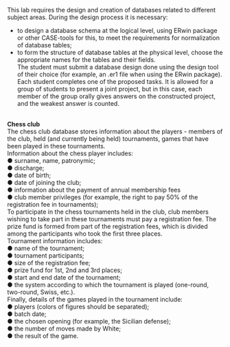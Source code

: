 This lab requires the design and creation of databases related to different subject areas. During the design process it is necessary:<br>
- to design a database schema at the logical level, using ERwin package or other CASE-tools for this, to meet the requirements for normalization of database tables;<br>
- to form the structure of database tables at the physical level, choose the appropriate names for the tables and their fields.<br>
The student must submit a database design done using the design tool of their choice (for example, an .er1 file when using the ERwin package).<br>
Each student completes one of the proposed tasks. It is allowed for a group of students to present a joint project, but in this case, each member of the group orally gives answers on the constructed project, and the weakest answer is counted.<br>
<br>
<b>Chess club</b><br>
The chess club database stores information about the players - members of the club, held (and currently being held) tournaments, games that have been played in these tournaments.<br>
Information about the chess player includes:<br>
● surname, name, patronymic;<br>
● discharge;<br>
● date of birth;<br>
● date of joining the club;<br>
● information about the payment of annual membership fees<br>
● club member privileges (for example, the right to pay 50% of the registration fee in tournaments);<br>
To participate in the chess tournaments held in the club, club members wishing to take part in these tournaments must pay a registration fee. The prize fund is formed from part of the registration fees, which is divided among the participants who took the first three places.<br>
Tournament information includes:<br>
● name of the tournament;<br>
● tournament participants;<br>
● size of the registration fee;<br>
● prize fund for 1st, 2nd and 3rd places;<br>
● start and end date of the tournament;<br>
● the system according to which the tournament is played (one-round, two-round, Swiss, etc.).<br>
Finally, details of the games played in the tournament include:<br>
● players (colors of figures should be separated);<br>
● batch date;<br>
● the chosen opening (for example, the Sicilian defense);<br>
● the number of moves made by White;<br>
● the result of the game.<br>
